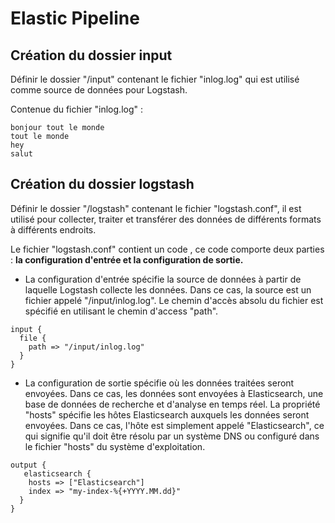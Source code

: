 # Elastic Pipeline

## Création du dossier input

Définir le dossier "/input" contenant le fichier "inlog.log" qui est utilisé comme source de données pour Logstash.

Contenue du fichier "inlog.log" : 
```
bonjour tout le monde
tout le monde
hey
salut
```

## Création du dossier logstash

Définir le dossier "/logstash" contenant le fichier "logstash.conf", il est utilisé pour collecter, traiter et transférer des données de différents formats à différents endroits.

Le fichier "logstash.conf" contient un code , ce code comporte deux parties : **la configuration d'entrée et la configuration de sortie.**

* La configuration d'entrée spécifie la source de données à partir de laquelle Logstash collecte les données. Dans ce cas, la source est un fichier appelé "/input/inlog.log". Le chemin d'accès absolu du fichier est spécifié en utilisant le chemin d'access "path".

```
input {
  file {
    path => "/input/inlog.log"
  }
}
```

* La configuration de sortie spécifie où les données traitées seront envoyées. Dans ce cas, les données sont envoyées à Elasticsearch, une base de données de recherche et d'analyse en temps réel. La propriété "hosts" spécifie les hôtes Elasticsearch auxquels les données seront envoyées. Dans ce cas, l'hôte est simplement appelé "Elasticsearch", ce qui signifie qu'il doit être résolu par un système DNS ou configuré dans le fichier "hosts" du système d'exploitation.

```
output {
   elasticsearch {
    hosts => ["Elasticsearch"]
    index => "my-index-%{+YYYY.MM.dd}"
  }
}
```


